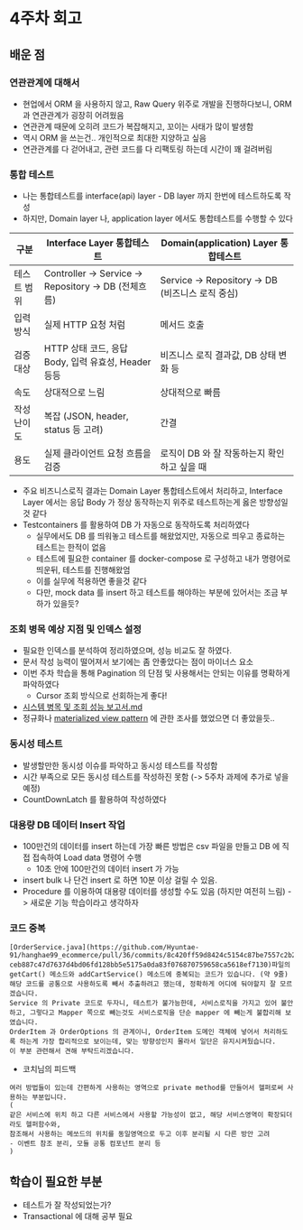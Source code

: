 # 4주차 회고


## 배운 점
### 연관관계에 대해서
- 현업에서 ORM 을 사용하지 않고, Raw Query 위주로 개발을 진행하다보니, ORM 과 연관관계가 굉장히 어려웠음
- 연관관계 때문에 오히려 코드가 복잡해지고, 꼬이는 사태가 많이 발생함
- 역시 ORM 을 쓰는건.. 개인적으로 최대한 지양하고 싶음
- 연관관계를 다 걷어내고, 관련 코드를 다 리팩토링 하는데 시간이 꽤 걸려버림

### 통합 테스트
- 나는 통합테스트를 interface(api) layer - DB layer 까지 한번에 테스트하도록 작성
- 하지만, Domain layer 나, application layer 에서도 통합테스트를 수행할 수 있다

| 구분 | Interface Layer 통합테스트 | Domain(application) Layer 통합테스트|
|----|------|------|
|테스트 범위 | Controller -> Service -> Repository -> DB (전체흐름)| Service -> Repository -> DB (비즈니스 로직 중심)|
|입력 방식| 실제 HTTP 요청 처럼 | 메서드 호출|
|검증 대상 | HTTP 상태 코드, 응답 Body, 입력 유효성, Header 등등 | 비즈니스 로직 결과값, DB 상태 변화 등|
|속도 | 상대적으로 느림 | 상대적으로 빠름 |
|작성 난이도 | 복잡 (JSON, header, status 등 고려) | 간결|
|용도 | 실제 클라이언트 요청 흐름을 검증 | 로직이 DB 와 잘 작동하는지 확인하고 싶을 때|

- 주요 비즈니스로직 결과는 Domain Layer 통합테스트에서 처리하고, Interface Layer 에서는 응답 Body 가 정상 동작하는지 위주로 테스트하는게 옳은 방향성일 것 같다
- Testcontainers 를 활용하여 DB 가 자동으로 동작하도록 처리하였다
  - 실무에서도 DB 를 띄워놓고 테스트를 해왔었지만, 자동으로 띄우고 종료하는 테스트는 한적이 없음
  - 테스트에 필요한 container 를 docker-compose 로 구성하고 내가 명령어로 띄운뒤, 테스트를 진행해왔엄
  - 이를 실무에 적용하면 좋을것 같다
  - 다만, mock data 를 insert 하고 테스트를 해야하는 부분에 있어서는 조금 부하가 있을듯?


### 조회 병목 예상 지점 및 인덱스 설정
- 필요한 인덱스를 분석하여 정리하였으며, 성능 비교도 잘 하였다.
- 문서 작성 능력이 떨어져서 보기에는 좀 안좋았다는 점이 마이너스 요소
- 이번 주차 학습을 통해 Pagination 의 단점 및 사용해서는 안되는 이유를 명확하게 파악하였다
  - Cursor 조회 방식으로 선회하는게 좋다!
- [시스템 병목 및 조회 성능 보고서.md](../시스템%20병목%20및%20조회%20성능%20보고서.md)
- 정규화나 [materialized view pattern](https://www.youtube.com/watch?t=1294&v=8OFTB57G9IU&feature=youtu.be) 에 관한 조사를 했었으면 더 좋았을듯..

### 동시성 테스트
- 발생할만한 동시성 이슈를 파악하고 동시성 테스트를 작성함
- 시간 부족으로 모든 동시성 테스트를 작성하진 못함 (-> 5주차 과제에 추가로 넣을 예정)
- CountDownLatch 를 활용하여 작성하였다


### 대용량 DB 데이터 Insert 작업
- 100만건의 데이터를 insert 하는데 가장 빠른 방법은 csv 파일을 만들고 DB 에 직접 접속하여 Load data 명령어 수행
  - 10초 안에 100만건의 데이터 insert 가 가능
- insert bulk 나 단건 insert 로 하면 10분 이상 걸릴 수 있음.
- Procedure 를 이용하여 대용량 데이터를 생성할 수도 있음 (하지만 여전히 느림) -> 새로운 기능 학습이라고 생각하자

### 코드 중복
```text
[OrderService.java](https://github.com/Hyuntae-91/hanghae99_ecommerce/pull/36/commits/8c420ff59d8424c5154c87be7557c2b23c0f81c8#diff-ceb887c47d7637d4bd06fd128bb5e5175a0da83f076870759658ca5618ef7130)파일의 getCart() 메소드와 addCartService() 메소드에 중복되는 코드가 있습니다. (약 9줄)
해당 코드를 공통으로 사용하도록 빼서 추출하려고 했는데, 정확하게 어디에 둬야할지 잘 모르겠습니다.
Service 의 Private 코드로 두자니, 테스트가 불가능한데, 서비스로직을 가지고 있어 불안하고, 그렇다고 Mapper 쪽으로 빼는것도 서비스로직을 단순 mapper 에 빼는게 불합리해 보였습니다.
OrderItem 과 OrderOptions 의 관계이니, OrderItem 도메인 객체에 넣어서 처리하도록 하는게 가장 합리적으로 보이는데, 맞는 방향성인지 몰라서 일단은 유지시켜뒀습니다.
이 부분 관련해서 견해 부탁드리겠습니다.
```

- 코치님의 피드백
```text
여러 방법들이 있는데 간편하게 사용하는 영역으로 private method를 만들어서 헬퍼로써 사용하는 부분입니다.
(
같은 서비스에 위치 하고 다른 서비스에서 사용할 가능성이 없고, 해당 서비스영역이 확장되더라도 헬퍼함수와, 
참조해서 사용하는 메쏘드의 위치를 동일영역으로 두고 이후 분리될 시 다른 방안 고려 
- 이벤트 참조 분리, 모듈 공통 컴포넌트 분리 등
)
```


## 학습이 필요한 부분
- 테스트가 잘 작성되었는가?
- Transactional 에 대해 공부 필요
